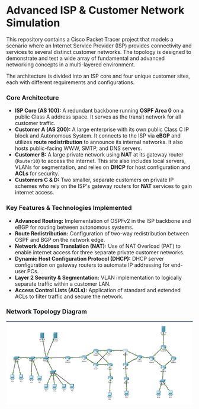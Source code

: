 # Advanced ISP & Customer Network Simulation

This repository contains a Cisco Packet Tracer project that models a scenario where an Internet Service Provider (ISP) provides connectivity and services to several distinct customer networks. The topology is designed to demonstrate and test a wide array of fundamental and advanced networking concepts in a multi-layered environment.

The architecture is divided into an ISP core and four unique customer sites, each with different requirements and configurations.

### Core Architecture

*   **ISP Core (AS 100):** A redundant backbone running **OSPF Area 0** on a public Class A address space. It serves as the transit network for all customer traffic.
*   **Customer A (AS 200):** A large enterprise with its own public Class C IP block and Autonomous System. It connects to the ISP via **eBGP** and utilizes **route redistribution** to announce its internal networks. It also hosts public-facing WWW, SMTP, and DNS servers.
*   **Customer B:** A large private network using **NAT** at its gateway router (`Router10`) to access the internet. This site also includes local servers, VLANs for segmentation, and relies on **DHCP** for host configuration and **ACLs** for security.
*   **Customers C & D:** Two smaller, separate customers on private IP schemes who rely on the ISP's gateway routers for **NAT** services to gain internet access.

### Key Features & Technologies Implemented

*   **Advanced Routing:** Implementation of OSPFv2 in the ISP backbone and eBGP for routing between autonomous systems.
*   **Route Redistribution:** Configuration of two-way redistribution between OSPF and BGP on the network edge.
*   **Network Address Translation (NAT):** Use of NAT Overload (PAT) to enable internet access for three separate private customer networks.
*   **Dynamic Host Configuration Protocol (DHCP):** DHCP server configuration on gateway routers to automate IP addressing for end-user PCs.
*   **Layer 2 Security & Segmentation:** VLAN implementation to logically separate traffic within a customer LAN.
*   **Access Control Lists (ACLs):** Application of standard and extended ACLs to filter traffic and secure the network.

### Network Topology Diagram

![Network Topology Diagram](screen.png)

